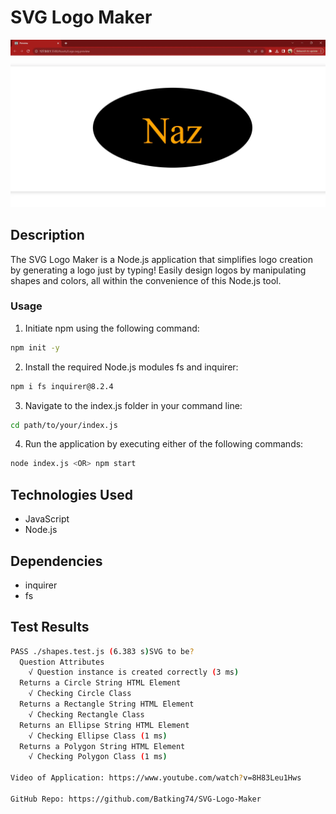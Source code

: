 # SVG Logo Maker
![Nazirs SVG Logo Maker Project Image](./Assets/Nazirs-SVG-Logo-Maker-Project.webp)

## Description
The SVG Logo Maker is a Node.js application that simplifies logo creation by generating a logo just by typing! Easily design logos by manipulating shapes and colors, all within the convenience of this Node.js tool.

### Usage

1. Initiate npm using the following command:
```bash
npm init -y
```

2. Install the required Node.js modules fs and inquirer:
```bash
npm i fs inquirer@8.2.4
```

3. Navigate to the index.js folder in your command line:
```bash
cd path/to/your/index.js
```

4. Run the application by executing either of the following commands:
```bash
node index.js <OR> npm start
```


## Technologies Used
- JavaScript
- Node.js

## Dependencies
- inquirer
- fs


## Test Results
```bash
PASS ./shapes.test.js (6.383 s)SVG to be?  
  Question Attributes
    √ Question instance is created correctly (3 ms)
  Returns a Circle String HTML Element
    √ Checking Circle Class
  Returns a Rectangle String HTML Element
    √ Checking Rectangle Class
  Returns an Ellipse String HTML Element
    √ Checking Ellipse Class (1 ms)
  Returns a Polygon String HTML Element
    √ Checking Polygon Class (1 ms)

Video of Application: https://www.youtube.com/watch?v=8H83Leu1Hws

GitHub Repo: https://github.com/Batking74/SVG-Logo-Maker
